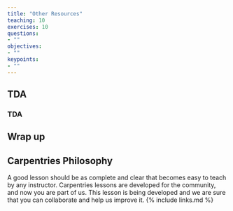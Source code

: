 ```yaml
---
title: "Other Resources"
teaching: 10
exercises: 10
questions:
- ""
objectives:
- ""
keypoints:
- ""
---
```

## TDA


### TDA


## Wrap up


## Carpentries Philosophy
A good lesson should be as complete and clear that becomes easy to teach by any instructor. 
Carpentries lessons are developed for the community, and now you are part of us. 
This lesson is being developed and we are sure that you can collaborate and help us improve it.
{% include links.md %}
